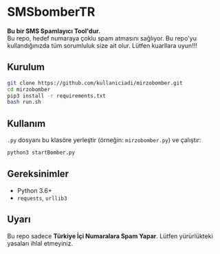 # SMSbomberTR

**Bu bir SMS Spamlayıcı Tool'dur.**  
Bu repo, hedef numaraya çoklu spam atmasını sağlıyor. Bu repo'yu kullandığınızda tüm sorumluluk size ait olur. Lütfen kuarllara uyun!!!

## Kurulum

```bash
git clone https://github.com/kullaniciadi/mirzobomber.git
cd mirzobomber
pip3 install -r requirements.txt
bash run.sh
```

## Kullanım

`.py` dosyanı bu klasöre yerleştir (örneğin: `mirzobomber.py`) ve çalıştır:

```bash
python3 startBomber.py
```

## Gereksinimler

- Python 3.6+
- `requests`, `urllib3`

## Uyarı

Bu repo sadece **Türkiye İçi Numaralara Spam Yapar**. Lütfen yürürlükteki yasaları ihlal etmeyiniz.
